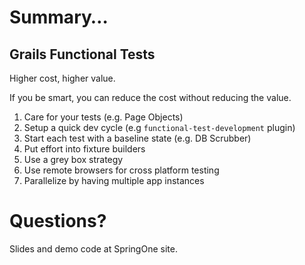 # Summary…

## Grails Functional Tests

Higher cost, higher value.

If you be smart, you can reduce the cost without reducing the value.

1. Care for your tests (e.g. Page Objects)
2. Setup a quick dev cycle (e.g `functional-test-development` plugin)
3. Start each test with a baseline state (e.g. DB Scrubber)
4. Put effort into fixture builders
5. Use a grey box strategy
6. Use remote browsers for cross platform testing
7. Parallelize by having multiple app instances

# Questions?

Slides and demo code at SpringOne site.